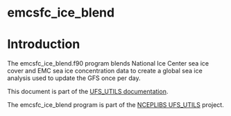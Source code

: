 
# emcsfc_ice_blend

# Introduction

The emcsfc_ice_blend.f90 program blends National Ice Center sea ice
cover and EMC sea ice concentration data to create a global sea ice
analysis used to update the GFS once per day.
  
This document is part of the <a href="../index.html">UFS_UTILS
documentation</a>.

The emcsfc_ice_blend program is part of the [NCEPLIBS
UFS_UTILS](https://github.com/NOAA-EMC/UFS_UTILS) project.




